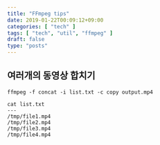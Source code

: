 ```yaml
---
title: "FFmpeg tips"
date: 2019-01-22T00:09:12+09:00
categories: [ "tech" ]
tags: [ "tech", "util", "ffmpeg" ]
draft: false
type: "posts"
---
```


## 여러개의 동영상 합치기

```
ffmpeg -f concat -i list.txt -c copy output.mp4
```

```
cat list.txt
---
/tmp/file1.mp4
/tmp/file2.mp4
/tmp/file3.mp4
/tmp/file4.mp4
```

